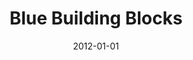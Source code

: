 ---
discogs_id: 4014930
title: Blue Building Blocks
artists: ['How To Count One To Ten']
date: 2012-01-01
genre: ['Rock']
image: Blue Building Blocks-4014930.jpg
label: Kiwiport
country: Japan
styles: ['Math Rock']
video: https://www.youtube.com/watch?v=POgXK5nM8BQ
category: J-Rock
---